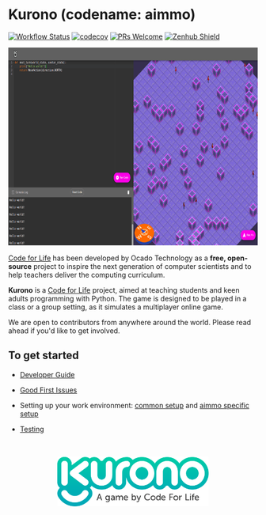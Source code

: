 # Kurono (codename: aimmo)

[![Workflow Status](https://github.com/ocadotechnology/aimmo/actions/workflows/cicd.yml/badge.svg)](https://github.com/ocadotechnology/aimmo/actions/workflows/cicd.yml)
[![codecov](https://codecov.io/gh/ocadotechnology/aimmo/branch/master/graph/badge.svg)](https://codecov.io/gh/ocadotechnology/aimmo)
[![PRs Welcome](https://img.shields.io/badge/PRs-welcome-brightgreen.svg?style=flat-square)](http://makeapullrequest.com)
[![Zenhub Shield](https://camo.githubusercontent.com/96347b1f6d9b0f08194ba026de8b69bc27bb8f0d/68747470733a2f2f696d672e736869656c64732e696f2f62616467652f5368697070696e675f6661737465725f776974682d5a656e4875622d3565363062612e7376673f7374796c653d666c61742d737175617265)](https://app.zenhub.com/workspace/o/ocadotechnology/codeforlife-deploy-appengine/boards?repos=96999382,39072690)

<p align="center">
  <a href="https://www.codeforlife.education/play/kurono/" target="_blank">
      <img src="images/kurono_game.png" height="400px" alt="Kurono Game" />
  </a>
</p>

[Code for Life](https://www.codeforlife.education/) has been developed by Ocado Technology as a **free, open-source** project to inspire the next generation of computer scientists and to help teachers deliver the computing curriculum.

**Kurono** is a [Code for Life](https://www.codeforlife.education/) project, aimed at teaching students and keen adults programming with Python. The game is designed to be played in a class or a group setting, as it simulates a multiplayer online game.

We are open to contributors from anywhere around the world. Please read ahead if you'd like to get involved.

## To get started

- [Developer Guide](https://docs.codeforlife.education/developer-guide)

- [Good First Issues](https://github.com/ocadotechnology/aimmo/contribute)

- Setting up your work environment: [common setup](https://docs.codeforlife.education/git/common-setup) and [aimmo specific setup](https://docs.codeforlife.education/git/aimmo-setup)

- [Testing](https://docs.codeforlife.education/git/testing)

<p align="center">
  <br /><br />
  <a href="https://www.codeforlife.education/play/kurono/" target="_blank">
    <img src="images/kurono_logo_simple.svg" height="100px" alt="Kurono Logo" />
  </a>
</p>
